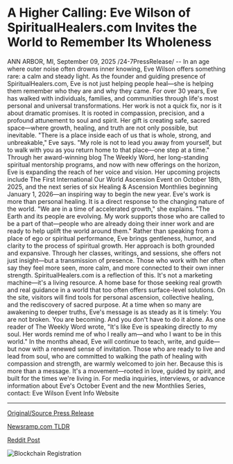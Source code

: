 # A Higher Calling: Eve Wilson of SpiritualHealers.com Invites the World to Remember Its Wholeness

ANN ARBOR, MI, September 09, 2025 /24-7PressRelease/ -- In an age where outer noise often drowns inner knowing, Eve Wilson offers something rare: a calm and steady light. As the founder and guiding presence of SpiritualHealers.com, Eve is not just helping people heal—she is helping them remember who they are and why they came.  For over 30 years, Eve has walked with individuals, families, and communities through life's most personal and universal transformations. Her work is not a quick fix, nor is it about dramatic promises. It is rooted in compassion, precision, and a profound attunement to soul and spirit. Her gift is creating safe, sacred space—where growth, healing, and truth are not only possible, but inevitable.  "There is a place inside each of us that is whole, strong, and unbreakable," Eve says. "My role is not to lead you away from yourself, but to walk with you as you return home to that place—one step at a time."  Through her award-winning blog The Weekly Word, her long-standing spiritual mentorship programs, and now with new offerings on the horizon, Eve is expanding the reach of her voice and vision. Her upcoming projects include The First International Our World Ascension Event on October 18th, 2025, and the next series of six Healing & Ascension Monthlies beginning January 1, 2026—an inspiring way to begin the new year.  Eve's work is more than personal healing. It is a direct response to the changing nature of the world.  "We are in a time of accelerated growth," she explains. "The Earth and its people are evolving. My work supports those who are called to be a part of that—people who are already doing their inner work and are ready to help uplift the world around them."  Rather than speaking from a place of ego or spiritual performance, Eve brings gentleness, humor, and clarity to the process of spiritual growth. Her approach is both grounded and expansive. Through her classes, writings, and sessions, she offers not just insight—but a transmission of presence. Those who work with her often say they feel more seen, more calm, and more connected to their own inner strength.  SpiritualHealers.com is a reflection of this. It's not a marketing machine—it's a living resource. A home base for those seeking real growth and real guidance in a world that too often offers surface-level solutions. On the site, visitors will find tools for personal ascension, collective healing, and the rediscovery of sacred purpose.  At a time when so many are awakening to deeper truths, Eve's message is as steady as it is timely: You are not broken. You are becoming. And you don't have to do it alone.  As one reader of The Weekly Word wrote,   "It's like Eve is speaking directly to my soul. Her words remind me of who I really am—and who I want to be in this world."  In the months ahead, Eve will continue to teach, write, and guide—but now with a renewed sense of invitation. Those who are ready to live and lead from soul, who are committed to walking the path of healing with compassion and strength, are warmly welcomed to join her.  Because this is more than a message. It's a movement—rooted in love, guided by spirit, and built for the times we're living in.  For media inquiries, interviews, or advance information about Eve's October Event and the new Monthlies Series, contact:  Eve Wilson  Event Info Website 

---

[Original/Source Press Release](https://www.24-7pressrelease.com/press-release/526581/a-higher-calling-eve-wilson-of-spiritualhealerscom-invites-the-world-to-remember-its-wholeness)
                    

[Newsramp.com TLDR](https://newsramp.com/curated-news/eve-wilson-guides-spiritual-awakening-through-healing-ascension-events/d1b2ebb792c5d65fdb7e03e2c3e3718f) 

 



[Reddit Post](https://www.reddit.com/r/eventNews/comments/1ncx0q5/eve_wilson_guides_spiritual_awakening_through/) 



![Blockchain Registration](https://cdn.newsramp.app/24-7PressRelease/qrcode/259/9/apex9CPh.webp)